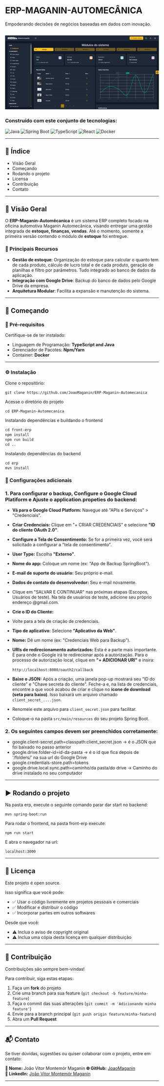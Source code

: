 # ERP-MAGANIN-AUTOMECÂNICA

Empoderando decisões de negócios baseadas em dados com inovação.

![Home](./assets/home.png)
---

### Construído com este conjunto de tecnologias:

![Java](https://img.shields.io/badge/Java-ED8B00?style=for-the-badge&logo=openjdk&logoColor=white)
![Spring Boot](https://img.shields.io/badge/Spring%20Boot-6DB33F?style=for-the-badge&logo=springboot&logoColor=white)
![TypeScript](https://img.shields.io/badge/TypeScript-007ACC?style=for-the-badge&logo=typescript&logoColor=white)
![React](https://img.shields.io/badge/React-20232A?style=for-the-badge&logo=react&logoColor=61DAFB)
![Docker](https://img.shields.io/badge/Docker-2496ED?style=for-the-badge&logo=docker&logoColor=white)

---

## 📑 Índice

- Visão Geral
- Começando
- Rodando o projeto
- Licensa
- Contribuição
- Contato

---

## 📌 Visão Geral

O **ERP-Maganin-Automêcanica** é um sistema ERP completo focado na oficina automotiva Maganin Automecânica, visando entregar uma gestão integrada de **estoque, finanças, vendas**. Até o momento, somente a primeira versão contendo o módulo de **estoque** foi entregue.

### 🔑 Principais Recursos

- **Gestão de estoque**: Organização do estoque para calcular o quanto tem de cada produto, cálculo de lucro total e de cada produto, geração de planilhas e filtro por parâmetros. Tudo integrado ao banco de dados da aplicação.  
- **Integração com Google Drive**: Backup do banco de dados pelo Google Drive da empresa.  
- **Arquitetura Modular**: Facilita a expansão e manutenção do sistema. 

---

## 🚀 Começando

### 🔧 Pré-requisitos

Certifique-se de ter instalado:  

- Linguagem de Programação: **TypeScript and Java**  
- Gerenciador de Pacotes: **Npm/Yarn**  
- Container: **Docker**  

---

### ⚙️ Instalação

Clone o repositório:

```
git clone https://github.com/JoaoMaganin/ERP-Maganin-Automecanica
```

Acesse o diretório do projeto
```
cd ERP-Maganin-Automecanica
```

Instalando dependências  e buildando o frontend
```
cd front-erp
npm install
npm run build
cd ..
```

Instalando dependências do backend
```
cd erp
mvn install
```

### 🔧 Configurações adicionais
### 1. Para configurar o **backup**, Configure o Google Cloud Platiform e Ajuste o application.propeties do backend:
  - **Vá para o Google Cloud Platform:** Navegue até "APIs e Serviços" > "Credenciais".
  - **Criar Credenciais:** Clique em "+ CRIAR CREDENCIAIS" e selecione **"ID do cliente OAuth 2.0"**.
  - **Configure a Tela de Consentimento:** Se for a primeira vez, você será solicitado a configurar a "tela de consentimento".
  - **User Type:** Escolha **"Externo"**.
  - **Nome do app:** Coloque um nome (ex: "App de Backup SpringBoot").
  - **E-mail de suporte do usuário:** Seu próprio e-mail.
  - **Dados de contato do desenvolvedor:** Seu e-mail novamente.
  - Clique em "SALVAR E CONTINUAR" nas próximas etapas (Escopos, Usuários de teste). Na tela de usuários de teste, adicione seu próprio endereço @gmail.com.
  - **Crie o ID do Cliente:**
  - Volte para a tela de criação de credenciais.
  - **Tipo de aplicativo:** Selecione **"Aplicativo da Web"**.
  - **Nome:** Dê um nome (ex: "Credenciais Web para Backup").
  - **URIs de redirecionamento autorizados:** Esta é a parte mais importante. É para onde o Google irá te redirecionar após a autorização. Para o processo de autorização local, clique em **"+ ADICIONAR URI"** e insira:
      
      `http://localhost:8080/oauth2/callback`
      
  - **Baixe o JSON:** Após a criação, uma janela pop-up mostrará seu "ID do cliente" e "Chave secreta do cliente". Feche-a e, na lista de credenciais, encontre a que você acabou de criar e clique no **ícone de download (seta para baixo)**. Isso baixará um arquivo chamado `client_secret_....json`.
  - Renomeie este arquivo para `client_secret.json` para facilitar.
  - Coloque-o na pasta `src/main/resources` do seu projeto Spring Boot.
### 2. Os seguintes campos devem ser preenchidos corretamente:
  * google.client-secret.path=classpath:client_secret.json -> é o JSON que foi baixado no passo anterior
  * google.drive.folder-id=id-da-pasta -> é o id que fica depois de '/folders/' na sua url do Google Drive
  * google.credentials-store.path=tokens
  * google.drive.local.sync.path=caminho/da pasta/do drive -> Caminho do drive instalado no seu computador
---
<a id="rodando-projeto"></a>
## ▶️ Rodando o projeto
Na pasta erp, execute o seguinte comando parar dar start no backend:
```
mvn spring-boot:run
```

Para rodar o frontend, na pasta front-erp execute:
```
npm run start
```

E abra o navegador na url:
```
localhost:3000
```
---

## 📜 Licença

Este projeto é open source.  

Isso significa que você pode:  

- ✅ Usar o código livremente em projetos pessoais e comerciais  
- ✅ Modificar e distribuir o código  
- ✅ Incorporar partes em outros softwares  

Desde que você:  

- ⚠️ Inclua o aviso de copyright original  
- ⚠️ Inclua uma cópia desta licença em qualquer distribuição  
---

## 🤝 Contribuição

Contribuições são sempre bem-vindas!  

Para contribuir, siga estas etapas:  

1. Faça um **fork** do projeto  
2. Crie uma branch para sua feature (`git checkout -b feature/minha-feature`)  
3. Faça o commit das suas alterações (`git commit -m 'Adicionando minha feature'`)  
4. Envie para a branch principal (`git push origin feature/minha-feature`)  
5. Abra um **Pull Request**  

---

## 📬 Contato

Se tiver dúvidas, sugestões ou quiser colaborar com o projeto, entre em contato:  

**👤 Nome:** João Vitor Montemór Maganin
**🌐 GitHub:** [JoaoMaganin](https://github.com/JoaoMaganin)  
**💼 LinkedIn:** [João Vitor Montemór Maganin](https://www.linkedin.com/in/joaomaganin)  

---


